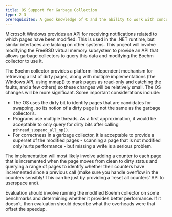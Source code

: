 ```yaml
---
title: OS Support for Garbage Collection
type: 2 3
prerequisites: A good knowledge of C and the ability to work with concurrent data structures using fine-grained locking
---
```



Microsoft Windows provides an API for receiving notifications related to which pages have been modified.  This is used in the .NET runtime, but similar interfaces are lacking on other systems.  This project will involve modifying the FreeBSD virtual memory subsystem to provide an API that allows garbage collectors to query this data and modifying the Boehm collector to use it.  

The Boehm collector provides a platform-independent mechanism for retrieving a list of dirty pages, along with multiple implementations (the Windows API, using mmap() to mark pages as read-only and catching the faults, and a few others) so these changes will be relatively small.  The OS changes will be more significant.  Some important considerations include:

 * The OS uses the dirty bit to identify pages that are candidates for swapping, so its notion of a dirty page is not the same as the garbage collector’s.  
 * Programs use multiple threads.  As a first approximation, it would be acceptable to only query for dirty bits after calling `pthread_suspend_all_np()`.
 * For correctness in a garbage collector, it is acceptable to provide a superset of the modified pages - scanning a page that is not modified only hurts performance - but missing a write is a serious problem.

The implementation will most likely involve adding a counter to each page that is incremented when the page moves from clean to dirty status and querying a range of pages to identify whether their counters have incremented since a previous call (make sure you handle overflow in the counters sensibly!  This can be just by providing a ‘reset all counters’ API to userspace and).

Evaluation should involve running the modified Boehm collector on some benchmarks and determining whether it provides better performance.  If it doesn’t, then evaluation should describe what the overheads were that offset the speedup.
